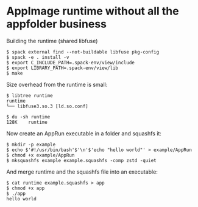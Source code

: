 # AppImage runtime without all the appfolder business

Building the runtime (shared libfuse)

```
$ spack external find --not-buildable libfuse pkg-config
$ spack -e . install -v
$ export C_INCLUDE_PATH=.spack-env/view/include
$ export LIBRARY_PATH=.spack-env/view/lib
$ make
```

Size overhead from the runtime is small:

```
$ libtree runtime
runtime
└── libfuse3.so.3 [ld.so.conf]

$ du -sh runtime
128K	runtime
```

Now create an AppRun executable in a folder and squashfs it:

```
$ mkdir -p example
$ echo $'#!/usr/bin/bash'$'\n'$'echo "hello world"' > example/AppRun
$ chmod +x example/AppRun
$ mksquashfs example example.squashfs -comp zstd -quiet
```

And merge runtime and the squashfs file into an executable:


```
$ cat runtime example.squashfs > app
$ chmod +x app
$ ./app
hello world
```
